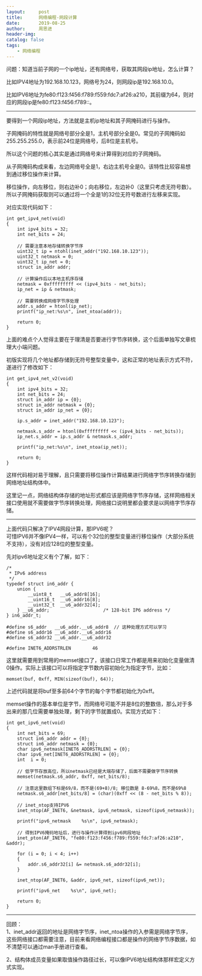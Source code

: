 ```yaml
---
layout:     post
title:      网络编程-网段计算
date:       2019-08-25
author:     周思进
header-img:	
catalog: false
tags:
    - 网络编程
---
```


问题：知道当前子网的一个ip地址，还有网络号，获取其网段ip地址，怎么计算？  

比如IPV4地址为192.168.10.123，网络号为24，则网段ip是192.168.10.0。  

比如IPV6地址为fe80:f123:f456:f789:f559:fdc7:af26:a210，其前缀为64，则对应的网段ip是fe80:f123:f456:f789::。

---

要得到一个网段ip地址，方法就是主机ip地址和其子网掩码进行与操作。  

子网掩码的特性就是网络号部分全是1，主机号部分全是0。常见的子网掩码如255.255.255.0，表示前24位是网络号，后8位是主机号。

所以这个问题的核心其实是通过网络号来计算得到对应的子网掩码。

从子网掩码构成来看，左边网络号全是1，右边主机号全是0。该特性比较容易想到通过移位操作来计算。

移位操作，向左移位，则右边补0；向右移位，左边补0（这里只考虑无符号数）。所以子网掩码获取则可以通过将一个全是1的32位无符号数进行左移来实现。

对应实现代码如下：  
```
int get_ipv4_net(void)
{
	int ipv4_bits = 32;
	int net_bits = 24;

	// 需要注意本地存储转换字节序
	uint32_t ip = ntohl(inet_addr("192.168.10.123"));
	uint32_t netmask = 0;
	uint32_t ip_net = 0;
	struct in_addr addr;

	// 计算操作后以本地主机序存储
	netmask = 0xfffffffff << (ipv4_bits - net_bits);
	ip_net = ip & netmask;

	// 需要转换成网络字节序处理
	addr.s_addr = htonl(ip_net);
	printf("ip_net:%s\n", inet_ntoa(addr));

	return 0;
}
```
上面的难点个人觉得主要在于理清是否要进行字节序转换，这个后面单独写文章梳理大小端问题。

初版实现将几个地址都存储到无符号整型变量中，这和正常的地址表示方式不符，遂进行了修改如下：

```
int get_ipv4_net_v2(void)
{
	int ipv4_bits = 32;
	int net_bits = 24;
	struct in_addr ip = {0};
	struct in_addr netmask = {0};
	struct in_addr ip_net = {0};

	ip.s_addr = inet_addr("192.168.10.123");

	netmask.s_addr = htonl(0xfffffffff << (ipv4_bits - net_bits));
	ip_net.s_addr = ip.s_addr & netmask.s_addr;

	printf("ip_net:%s\n", inet_ntoa(ip_net));

	return 0;
}
```

这样代码相对易于理解，且只需要将移位操作计算结果进行网络字节序转换存储到网络地址结构体中。

这里记一点，网络结构体存储的地址形式都应该是网络字节序存储，这样网络相关接口使用就不需要做字节序转换处理，网络接口说明里都会要求是以网络字节序存储。


---

上面代码只解决了IPV4网段计算，那IPV6呢？  
可惜IPV6并不像IPV4一样，可以有个32位的整型变量进行移位操作（大部分系统不支持），没有对应128位的整型变量。

先对ipv6地址定义有个了解，如下：

```
/*
 * IPv6 address
 */
typedef struct in6_addr {
	union {
		__uint8_t   __u6_addr8[16];
		__uint16_t  __u6_addr16[8];
		__uint32_t  __u6_addr32[4];
	} __u6_addr;                    /* 128-bit IP6 address */
} in6_addr_t;

#define s6_addr   __u6_addr.__u6_addr8  // 这种处理方式可以学习
#define s6_addr16 __u6_addr.__u6_addr16
#define s6_addr32 __u6_addr.__u6_addr32

#define INET6_ADDRSTRLEN        46
```

这里就需要用到常用的memset接口了，该接口日常工作都是用来初始化变量做清0操作。实际上该接口可以将指定字节数内容初始化为指定字节，比如：

```
memset(buf, 0xff, MIN(sizeof(buf), 64));
```
上述代码就是将buf至多前64个字节的每个字节都初始化为0xff。

memset操作的基本单位是字节，而网络号可能不并是8位的整数倍，那么对于多出来的那几位需要单独处理，剩下的字节就置成0。实现方式如下：

```
int get_ipv6_net(void)
{
	int net_bits = 69;
	struct in6_addr addr = {0};
	struct in6_addr netmask = {0};
	char ipv6_netmask[INET6_ADDRSTRLEN] = {0};
	char ipv6_net[INET6_ADDRSTRLEN] = {0};
	int  i = 0;

	// 低字节存放高位，所以netmask已经是大端存储了，后面不需要做字节序转换
	memset(netmask.s6_addr, 0xff, net_bits/8);

	// 注意这里数组下标是69/8，而不是(69+8)/8; 移位数是 8-69%8，而不是69%8
	netmask.s6_addr[net_bits/8] = (char)(0xff << (8 - net_bits % 8));

	// inet_ntop支持IPV6
	inet_ntop(AF_INET6, &netmask, ipv6_netmask, sizeof(ipv6_netmask));	

	printf("ipv6_netmask	%s\n", ipv6_netmask);

	// 得到IPV6掩码地址后，进行与操作计算得到ipv6网段地址
	inet_pton(AF_INET6, "fe80:f123:f456:f789:f559:fdc7:af26:a210", &addr);

	for (i = 0; i < 4; i++)
	{
		addr.s6_addr32[i] &= netmask.s6_addr32[i];
	}

	inet_ntop(AF_INET6, &addr, ipv6_net, sizeof(ipv6_net));	

	printf("ipv6_net	%s\n", ipv6_net);

	return 0;
}
```


---

回顾：  
1、inet_addr返回的地址是网络字节序，inet_ntoa操作的入参需是网络字节序，这些网络接口都需要注意，目前来看网络编程接口都是操作的网络字节序数据，如不清楚可以通过man手册进行查看。

2、结构体成员变量如果取值操作路径过长，可以像IPV6地址结构体那样宏定义方式实现。


